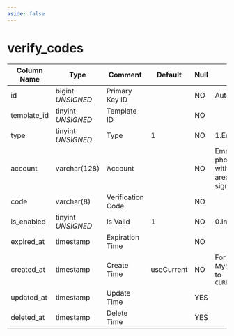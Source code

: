 ```yaml
---
aside: false
---
```


# verify_codes

| Column Name | Type | Comment | Default | Null | Remark |
| --- | --- | --- | --- | --- | --- |
| id | bigint *UNSIGNED* | Primary Key ID |  | NO | Auto Increment |
| template_id | tinyint *UNSIGNED* | Template ID |  | NO |  |
| type | tinyint *UNSIGNED* | Type | 1 | NO | 1.Email / 2.SMS |
| account | varchar(128) | Account |  | NO | Email or phone, phone number with international area code, no plus sign |
| code | varchar(8) | Verification Code |  | NO |  |
| is_enabled | tinyint *UNSIGNED* | Is Valid | 1 | NO | 0.Invalid / 1.Valid |
| expired_at | timestamp | Expiration Time |  | NO |  |
| created_at | timestamp | Create Time | useCurrent | NO | For example, MySQL defaults to `CURRENT_TIMESTAMP` |
| updated_at | timestamp | Update Time |  | YES |  |
| deleted_at | timestamp | Delete Time |  | YES |  |